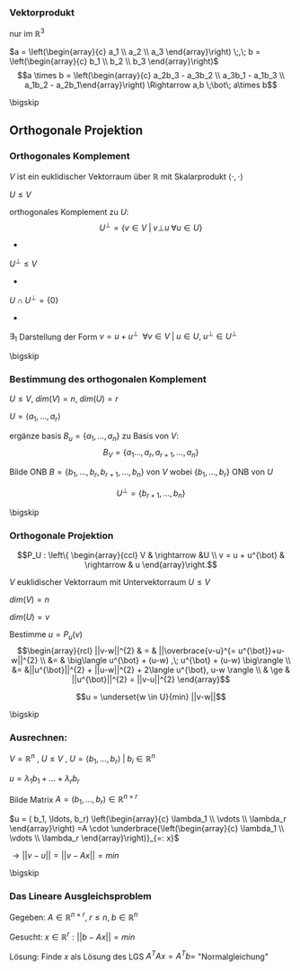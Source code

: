 ### Vektorprodukt

nur im $\mathbb{R}^3$

$a = \left(\begin{array}{c} a_1 \\ a_2 \\ a_3 \end{array}\right) \;,\; b = \left(\begin{array}{c} b_1 \\ b_2 \\ b_3 \end{array}\right)$
$$a \times b = \left(\begin{array}{c} a_2b_3 - a_3b_2 \\ a_3b_1 - a_1b_3 \\ a_1b_2 - a_2b_1\end{array}\right) \Rightarrow a,b \;\bot\; a\times b$$

\bigskip

## Orthogonale Projektion

### Orthogonales Komplement

$V$ ist ein euklidischer Vektorraum über $\mathbb{R}$ mit Skalarprodukt $\langle \cdot, \cdot\rangle$

$U \leq V$

orthogonales Komplement zu $U$:
$$U^{\bot}=\{v\in V \;|\; v \bot u \;\forall u \in U\}$$

*
$U^{\bot} \leq V$

*
$U \cap U^{\bot} = \{0\}$

*
$\exists_1$ Darstellung der Form $v =  u + u^{\bot}\;\;\forall v \in V  \;|\; u \in U,\; u^{\bot} \in U^{\bot}$

\bigskip

### Bestimmung des orthogonalen Komplement

$U \leq V, \; dim(V) = n, \;dim(U) = r$

$U = \langle a_1, \ldots, a_r \rangle$

$\text{ergänze basis } B_u = \{a_1, \ldots, a_n\}$ zu Basis von $V$:
$$B_V = \{a_1 \ldots, a_r, a_{r+1}, \ldots, a_n\}$$

Bilde ONB
$B = \{b_1, \ldots, b_r, b_{r+1}, \ldots, b_n\}$ von $V$ wobei $\{b_1, \ldots, b_r\}$ ONB von $U$

$$U^{\bot} = \{b_{r+1}, \ldots, b_{n}\}$$

\bigskip

### Orthogonale Projektion

$$P_U :
\left\{
\begin{array}{ccl}
V & \rightarrow  &U	\\
v = u + u^{\bot} & \rightarrow & u
\end{array}\right.$$

$V$ euklidischer Vektorraum mit Untervektorraum $U \leq V$

$dim(V) = n$

$dim(U) = v$


Bestimme $u = P_{u}(v)$
$$\begin{array}{rcl}
||v-w||^{2} & = & ||\overbrace{v-u}^{= u^{\bot}}+u-w||^{2} \\
 &= & \big\langle u^{\bot} + (u-w) ,\; u^{\bot} + (u-w) \big\rangle \\
&= &||u^{\bot}||^{2} + ||u-w||^{2} + 2\langle u^{\bot}, u-w \rangle \\
 & \ge  & ||u^{\bot}||^{2} = ||v-u||^{2}
\end{array}$$

$$u = \underset{w \in U}{min} ||v-w||$$

\bigskip

### Ausrechnen:

$V = \mathbb{R}^n$
$,\;U \leq V$
$,\;U = \langle b_1, \ldots, b_r \rangle \;|\; b_i \in \mathbb{R}^{n}$


$u = \lambda_1 b_1 + \ldots + \lambda_r b_r$

Bilde Matrix $A = (b_1, \ldots, b_r) \in \mathbb{R}^{n \times r}$

$u = ( b_1, \ldots, b_r) \left(\begin{array}{c} \lambda_1 \\ \vdots \\ \lambda_r \end{array}\right)
=A \cdot \underbrace{\left(\begin{array}{c} \lambda_1 \\ \vdots \\ \lambda_r \end{array}\right)}_{=: x}$


$\rightarrow ||v-u|| = ||v-Ax|| = min$

\bigskip

### Das Lineare Ausgleichsproblem

Gegeben:
$A \in \mathbb{R}^{n \times r},\; r \leq n,\; b \in \mathbb{R}^n$

Gesucht:
$x \in \mathbb{R}^r : ||b-Ax|| = min$

Lösung: Finde $x$ als Lösung des LGS $A^T A x = A^T b =$ "Normalgleichung"
